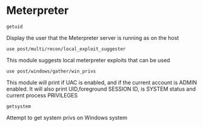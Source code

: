 # Meterpreter

```
getuid
```

Display the user that the Meterpreter server is running as on the host

```
use post/multi/recon/local_exploit_suggester
```

This module suggests local meterpreter exploits that can be used

```
use post/windows/gather/win_privs
```

This module will print if UAC is enabled, and if the current account is ADMIN enabled. It will also print UID,foreground SESSION ID, is SYSTEM status and current process PRIVILEGES

```
getsystem
```

Attempt to get system privs on Windows system
